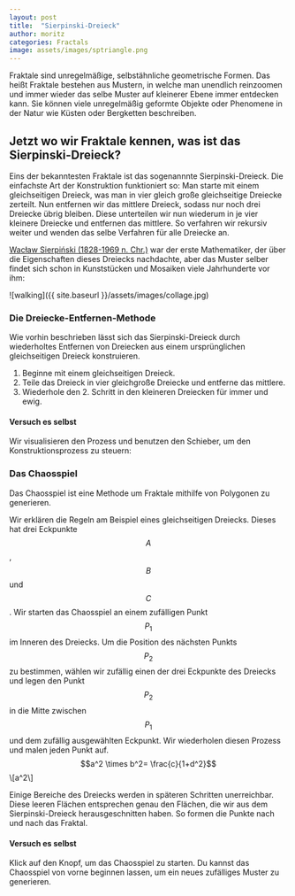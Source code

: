 ```yaml
---
layout: post
title:  "Sierpinski-Dreieck"
author: moritz
categories: Fractals
image: assets/images/sptriangle.png
---
```

Fraktale sind unregelmäßige, selbstähnliche geometrische Formen. Das heißt Fraktale bestehen aus Mustern, in welche man unendlich reinzoomen und immer wieder das selbe Muster auf kleinerer Ebene immer entdecken kann. 
Sie können viele unregelmäßig geformte Objekte oder Phenomene in der Natur wie Küsten oder Bergketten beschreiben.

## Jetzt wo wir Fraktale kennen, was ist das Sierpinski-Dreieck?
Eins der bekanntesten Fraktale ist das sogenannnte Sierpinski-Dreieck. Die einfachste Art der Konstruktion funktioniert so: Man starte mit einem gleichseitigen Dreieck, was man in vier gleich große gleichseitige Dreiecke zerteilt. Nun entfernen wir das mittlere Dreieck, sodass nur noch drei Dreiecke übrig bleiben. Diese unterteilen wir nun wiederum in je vier kleinere Dreiecke und entfernen das mittlere. So verfahren wir rekursiv weiter und wenden das selbe Verfahren für alle Dreiecke an.


[Wacław Sierpiński (1828-1969 n. Chr.)](https://de.wikipedia.org/wiki/Wac%C5%82aw_Sierpi%C5%84ski) war der erste Mathematiker, der über die Eigenschaften dieses Dreiecks nachdachte, aber das Muster selber findet sich schon in Kunststücken und Mosaiken viele Jahrhunderte vor ihm:

![walking]({{ site.baseurl }}/assets/images/collage.jpg)

### Die Dreiecke-Entfernen-Methode

Wie vorhin beschrieben lässt sich das Sierpinski-Dreieck durch wiederholtes Entfernen von Dreiecken aus einem ursprünglichen gleichseitigen Dreieck konstruieren.
1. Beginne mit einem gleichseitigen Dreieck.
2. Teile das Dreieck in vier gleichgroße Dreiecke und entferne das mittlere.
3. Wiederhole den 2. Schritt in den kleineren Dreiecken für immer und ewig.

#### Versuch es selbst
Wir visualisieren den Prozess und benutzen den Schieber, um den Konstruktionsprozess zu steuern:
<div id="observablehq-f40c7c08">
  <div class="observablehq-viewof-sierp_steps"></div>
  <div class="observablehq-sierp_approx"></div>
</div>
<script type="module">
  import {Runtime, Inspector} from "https://cdn.jsdelivr.net/npm/@observablehq/runtime@4/dist/runtime.js";
  import define from "https://api.observablehq.com/@864af2bf64442aa6/construction-of-the-serpinski-triangle.js?v=3";
  (new Runtime).module(define, name => {
    if (name === "viewof sierp_steps") return Inspector.into("#observablehq-f40c7c08 .observablehq-viewof-sierp_steps")();
    if (name === "sierp_approx") return Inspector.into("#observablehq-f40c7c08 .observablehq-sierp_approx")();
  });
</script>

### Das Chaosspiel

Das Chaosspiel ist eine Methode um Fraktale mithilfe von Polygonen zu generieren.

Wir erklären die Regeln am Beispiel eines gleichseitigen Dreiecks. Dieses hat drei Eckpunkte $$A$$, $$B$$ und $$C$$. Wir starten das Chaosspiel an einem zufälligen Punkt $$P_1$$ im Inneren des Dreiecks. Um die Position des nächsten Punkts $$P_2$$ zu bestimmen, wählen wir zufällig einen der drei Eckpunkte des Dreiecks und legen den Punkt $$P_2$$ in die Mitte zwischen $$P_1$$ und dem zufällig ausgewählten Eckpunkt.
Wir wiederholen diesen Prozess und malen jeden Punkt auf. $$a^2 \times b^2= \frac{c}{1+d^2}$$ \\[a^2\\]

Einige Bereiche des Dreiecks werden in späteren Schritten unerreichbar. Diese leeren Flächen entsprechen genau den Flächen, die wir aus dem Sierpinski-Dreieck herausgeschnitten haben.
So formen die Punkte nach und nach das Fraktal.


#### Versuch es selbst

Klick auf den Knopf, um das Chaosspiel zu starten.
Du kannst das Chaosspiel von vorne beginnen lassen, um ein neues zufälliges Muster zu generieren.

<div id="observablehq-a077419d">
  <div class="observablehq-viewof-start"></div>
  <div class="observablehq-viewof-clear"></div>
  <div class="observablehq-canvas"></div>
</div>
<script type="module">
  import {Runtime, Inspector} from "https://cdn.jsdelivr.net/npm/@observablehq/runtime@4/dist/runtime.js";
  import define from "https://api.observablehq.com/@864af2bf64442aa6/construction-of-the-serpinski-triangle.js?v=3";
  (new Runtime).module(define, name => {
    if (name === "viewof start") return Inspector.into("#observablehq-a077419d .observablehq-viewof-start")();
    if (name === "viewof clear") return Inspector.into("#observablehq-a077419d .observablehq-viewof-clear")();
    if (name === "canvas") return Inspector.into("#observablehq-a077419d .observablehq-canvas")();
  });
</script>
